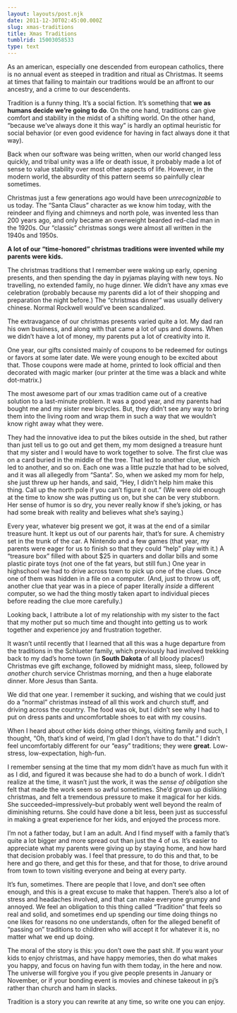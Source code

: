 ```yaml
---
layout: layouts/post.njk
date: 2011-12-30T02:45:00.000Z
slug: xmas-traditions
title: Xmas Traditions
tumblrid: 15003058533
type: text
---
```

<p>As an american, especially one descended from european catholics, there
is no annual event as steeped in tradition and ritual as Christmas.  It
seems at times that failing to maintain our traditions would be an
affront to our ancestry, and a crime to our descendents.</p>

<p>Tradition is a funny thing.  It&rsquo;s a social fiction.  It&rsquo;s something that
<strong>we as humans decide we&rsquo;re going to do</strong>.  On the one hand, traditions
can give comfort and stability in the midst of a shifting world.  On the
other hand, &ldquo;because we&rsquo;ve always done it this way&rdquo; is hardly an optimal
heuristic for social behavior (or even good evidence for having in fact
always done it that way).</p>

<p>Back when our software was being
written, when our world changed less quickly, and tribal unity was a
life or death issue, it probably made a lot of sense to value stability
over most other aspects of life.  However, in the modern world, the
absurdity of this pattern seems so painfully clear sometimes.</p>

<p>Christmas just a few generations ago would have been <em>unrecognizable</em> to us
today.  The &ldquo;Santa Claus&rdquo; character as we know him today, with the reindeer
and flying and chimneys and north pole, was invented
less than 200 years ago, and only became an overweight bearded red-clad man in
the 1920s.  Our &ldquo;classic&rdquo; christmas songs were almost all written
in the 1940s and 1950s.</p>

<p><strong>A lot of our &ldquo;time-honored&rdquo; christmas traditions were invented while
my parents were kids.</strong></p>

<p>The christmas traditions that I remember were waking up early, opening
presents, and then spending the day in pyjamas playing with new toys.
No travelling, no extended family, no huge dinner.  We didn&rsquo;t have any
xmas eve celebration (probably because my parents did a lot of their
shopping and preparation the night before.)  The &ldquo;christmas dinner&rdquo; was
usually delivery chinese.  Normal Rockwell would&rsquo;ve been scandalized.</p>

<p>The extravagance of our christmas presents varied quite a lot.
My dad ran his own business, and along with that came a lot of
ups and downs.  When we didn&rsquo;t have a lot of money, my parents put
a lot of creativity into it.</p>

<p>One year, our gifts consisted mainly of coupons to be redeemed for
outings or favors at some later date.  We were young enough to be
excited about that.  Those coupons were made at home, printed
to look official and then decorated with magic marker (our printer at
the time was a black and white dot-matrix.)</p>

<p>The most awesome part of our xmas tradition came out of a creative
solution to a last-minute problem.  It was a good year, and my parents
had bought me
and my sister new bicycles.  But, they didn&rsquo;t see any way to bring them
into the living room and wrap them in such a way that we wouldn&rsquo;t know
right away what they were.</p>

<p>They had the innovative idea to put the bikes outside in the shed,
but rather than just tell us to go out and get them, my mom designed a
treasure hunt that my sister and I would have to work together
to solve.  The first clue was on a card buried in the middle of the
tree.  That led to another clue, which led to another, and so on.  Each
one was a little puzzle that had to be solved, and it was all allegedly
from &ldquo;Santa&rdquo;.  So, when we asked my mom for help, she just threw up her
hands, and said, &ldquo;Hey, I didn&rsquo;t help him make this thing.  Call up the
north pole if you can&rsquo;t figure it out.&rdquo;  (We were old enough at the time
to know she was putting us on, but she can be very stubborn.  Her
sense of humor is so dry, you never really know if she&rsquo;s joking, or
has had some break with reality and believes what she&rsquo;s saying.)</p>

<p>Every year, whatever big present we got, it was at the end of a similar
treasure hunt.  It kept us out of our parents hair, that&rsquo;s for sure.  A
chemistry set in the trunk of the car.  A Nintendo and a few games (that
year, my parents were eager for us to finish so that they could &ldquo;help&rdquo; play
with it.)  A &ldquo;treasure box&rdquo; filled with about $25 in quarters and dollar
bills and some plastic pirate toys (not one of the fat years, but still fun.)
One year in highschool we had to drive across town to pick up one of the
clues.  Once one of them was hidden in a file on a computer.  (And,
just to throw us off, another clue that year was in a piece of paper
literally <em>inside</em> a different computer, so we had the thing mostly taken
apart to individual pieces before reading the clue more carefully.)</p>

<p>Looking back, I attribute a lot of my relationship with my sister to the
fact that my mother put so much time and thought
into getting us to work together and experience joy and frustration
together.</p>

<p>It wasn&rsquo;t until recently that I learned that all this was a huge departure
from the traditions in the Schlueter family, which previously had
involved trekking back to my dad&rsquo;s home town (in <strong>South Dakota</strong> of all
bloody places!)  Christmas eve gift exchange, followed by midnight mass,
sleep, followed by <em>another</em> church service Christmas morning, and then a
huge elaborate dinner.  More Jesus than Santa.</p>

<p>We did that one year.  I remember it sucking, and wishing that we could
just do a &ldquo;normal&rdquo; christmas instead of all this work and church stuff,
and driving across the country.  The food was ok, but I didn&rsquo;t see why I
had to put on dress pants and uncomfortable shoes to eat with my
cousins.</p>

<p>When I heard about other kids doing other
things, visiting family and such,
I thought, &ldquo;Oh, that&rsquo;s kind of weird, I&rsquo;m glad I don&rsquo;t have to do that.&rdquo;
I didn&rsquo;t feel uncomfortably different
for our &ldquo;easy&rdquo; traditions; they were <strong>great</strong>.  Low-stress,
low-expectation, high-fun.</p>

<p>I remember sensing at the time that my mom didn&rsquo;t
have as much fun with it as I did, and figured it was because she had to
do a bunch of work.  I didn&rsquo;t realize at the time, it wasn&rsquo;t just the
work, it was the <em>sense of obligation</em> she felt that made the work seem
so awful sometimes.  She&rsquo;d grown up disliking christmas,
and felt a tremendous pressure to make it magical for her kids.  She
succeeded&ndash;impressively&ndash;but probably went well beyond the realm of
diminishing returns.  She could have done a bit less, been just as
successful in making a great experience for her kids, and enjoyed the
process more.</p>

<p>I&rsquo;m not a father today, but I am an adult.  And I find myself
with a family that&rsquo;s quite a lot bigger and more spread out than just the
4 of us.  It&rsquo;s easier to appreciate what my parents were giving up by
staying home, and how hard that decision probably was.  I feel that
pressure, to do this and that, to be here and go there, and get this for
these, and that for those, to drive around from town to town visiting
everyone and being at every party.</p>

<p>It&rsquo;s fun, sometimes.  There are
people that I love, and don&rsquo;t see often enough, and this is a great
excuse to make that happen.  There&rsquo;s also a lot of stress and
headaches involved, and that can make everyone grumpy and annoyed.  We
feel an obligation to this thing called &ldquo;Tradition&rdquo; that feels so real
and solid, and sometimes end up spending our time
doing things no one likes for reasons no one understands, often for the
alleged benefit of &ldquo;passing on&rdquo; traditions to children who will accept it for
whatever it is, no matter what we end up doing.</p>

<p>The moral of the story is this:
you don&rsquo;t owe the past shit.  If you want
your kids to enjoy christmas, and have happy memories, then do what makes you
happy, and focus on having fun with them today, in the here and now.
The universe will forgive you if
you give people presents in January or November, or if your bonding
event is movies and chinese takeout in pj&rsquo;s rather than church and ham in
slacks.</p>

<p>Tradition is a story you can rewrite at any time, so write one you can
enjoy.</p>
